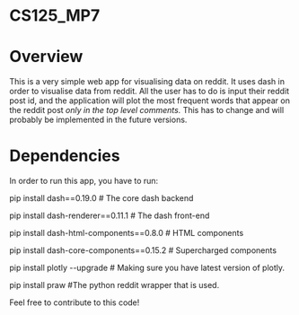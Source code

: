 # CS125_MP7

# Overview
This is a very simple web app for visualising data on reddit. It uses dash in order to visualise data from reddit. All the user has to do is input their reddit post id, and the application will plot the most frequent words that appear on the reddit post *only in the top level comments.* This has to change and will probably be implemented in the future versions.

# Dependencies
In order to run this app, you have to run:

pip install dash==0.19.0  # The core dash backend

pip install dash-renderer==0.11.1  # The dash front-end

pip install dash-html-components==0.8.0  # HTML components

pip install dash-core-components==0.15.2  # Supercharged components

pip install plotly --upgrade # Making sure you have latest version of plotly.

pip install praw #The python reddit wrapper that is used.

Feel free to contribute to this code!
